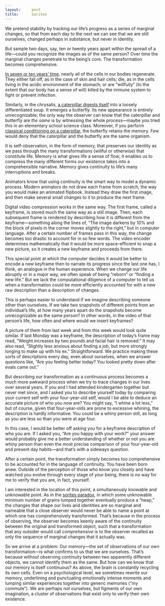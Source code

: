 ```yaml
---
layout:     post
title:      Sorites
---
```


We pretend stability by tracking our life’s progress as a series of marginal changes, so that from each day to the next we can see that we are still ourselves, changed perhaps in substance, but never in identity.

But sample two days, say, ten or twenty years apart within the spread of a life&mdash;could you recognize the images as of the same person? Over time the marginal changes penetrate to the being’s core. The transformation becomes comprehensive.

<!--more-->

<a href="http://science.howstuffworks.com/life/cellular-microscopic/does-body-really-replace-seven-years.htm">In seven or ten years’ time</a>, nearly all of the cells in our bodies regenerate. They either fall off, as in the case of skin and hair cells; die, as in the cells living in the acidic environment of the stomach; or are “willfully” (to the extent that our body has a sense of will) killed by the immune system to fight or prevent infection.

Similarly, in the chrysalis, <a href="http://www.scientificamerican.com/article/caterpillar-butterfly-metamorphosis-explainer/">a caterpillar digests itself</a> into a loosely differentiated soup. It emerges a butterfly. Its new appearance is entirely unrecognizable; the only way the observer can know that the caterpillar and butterfly are *the same* is by witnessing the whole process&mdash;maybe you tried this in an elementary school science class. Moreover, if you perform <a href="http://www.wired.com/2008/03/butterflies-rem/">classical conditioning on a caterpillar</a>, the butterfly retains the memory. Few would deny that the caterpillar and the butterfly are the same organism.

It is self-observation, in the form of memory, that preserves our identity as we pass through the many transformations (willful or otherwise) that constitute life. Memory is what gives life a sense of flow; it enables us to compress the many different forms our existence takes into a comprehensible narrative. Memory gives continuity to life’s many interruptions and breaks.

Animators know that using continuity is the smart way to model a dynamic process. Modern animators do not draw each frame from scratch, the way you would make an animated flipbook. Instead they draw the first image, and then make several small changes to it to produce the next frame.

Digital video compression works in the same way. The first frame, called a keyframe, is stored much the same way as a still image. Then, each subsequent frame is rendered by describing how it is different from the keyframe&mdash;something along the lines of, “The image darkens by 10% and the block of pixels in the corner moves slightly to the right,” but in computer language. After a certain number of frames pass in this way, the change becomes too drastic to account for in so few words. The video encoder determines mathematically that it would be more space-efficient to snap a new picture, so it creates a new keyframe and proceeds from there.

This special point at which the computer decides it would be better to encode a new keyframe then to narrate its progress since the last one has, I think, an analogue in the human experience. When we change our life abruptly or in a major way, we often speak of being “reborn” or “finding a new life.” But we lack the computational diligence of a computer to tell us when a transformation could be more efficiently accounted for with a new raw description than a description of changes.

This is perhaps easier to understand if we imagine describing someone other than ourselves. If we take two snapshots of different points from an individual’s life, at how many years apart do the snapshots become unrecognizable as the same person? In other words, in the video of that person’s life, how often and where would we insert keyframes?

A picture of them from last week and from this week would look quite similar. If last Monday was a keyframe, the description of today’s frame may read, “Weight increases by two pounds and facial hair is removed.” It may also read, “Slightly less anxious about finding a job, but more strongly longing to make up with his ex.” Straightforward. We practice making these sorts of descriptions every day, even about ourselves, when we answer questions like, “Are you feeling better today? You looked pretty down after evals came out.”

But describing our transformation as a continuous process becomes a much more awkward process when we try to trace changes in our lives over several years. If you and I had attended kindergarten together but never met since, and I asked you to describe yourself today by comparing your current self with your four-year-old self, would I be able to deduce an accurate picture of who you now are? You might say, “I whine a lot less,” but of course, given that four-year-olds are prone to excessive whining, the description is hardly informative. You could be a whiny person still, as long as you are less so than you were at age four.

In this case, I would be better off asking you for a keyframe description of who you are. If I asked you, “Are you happy with your work?” your answer would probably give me a better understanding of whether or not you are whiny person than even the most precise comparison of your four-year-old and present day habits&mdash;and that’s with a sideways question.

After a certain point, the transformation simply becomes too comprehensive to be accounted for in the language of continuity. You have been born anew. Outside of the perception of those who know you closely and have watched you evolve through every stage of your being, there is no way for me to verify that you are, in fact, yourself.

I am interested in the location of this point, a simultaneously knowable and unknowable point. As in the <a href="http://plato.stanford.edu/entries/sorites-paradox/">sorites paradox</a>, in which some unknowable minimum number of grains lumped together eventually produce a “heap,” the changes that shape our lives and identities are so marginal and nameable that a close observer would never be able to name a point at which one has comprehensively transformed. That’s because in the process of observing, the observer becomes keenly aware of the continuity between the original and transformed object, such that a transformation that any outsider would call *comprehensive* is to the observer recalled as only the sequence of marginal changes that it actually was.

So we arrive at a problem: Our memory&mdash;the set of observations of our own transformation&mdash;is what confirms to us that we are ourselves. That’s because without observing continuity between two apparently different objects, we cannot identify them as the same. But how can we know that our memory is itself continuous? As above, the brain is constantly recycling its own cells. Even on a psychological level, we sometimes rewrite our memory, underlining and punctuating emotionally intense moments and lumping similar experiences together into generic memories (“my commute”). We are perhaps not ourselves, but figments of our own imagination, a cluster of observations that exist only to verify their own existence.
